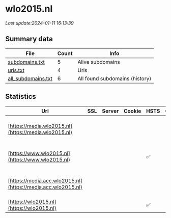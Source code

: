 # wlo2015.nl
*Last update:2024-01-11 16:13:39*
## Summary data
| File       | Count | Info |
|------------|-------|------|
|[subdomains.txt](/data/wlo2015/subdomains.txt)|5|Alive subdomains|
|[urls.txt](/data/wlo2015/urls.txt)|4|Urls|
|[all_subdomains.txt](/data/wlo2015/all_subdomains.txt)|6|All found subdomains (history)|
## Statistics
| Url | SSL | Server | Cookie | HSTS | CSP | XFO | XXP | RP | Tech |
|------------|-------|------|------|------|------|------|------|------|------|
|[https://media.wlo2015.nl](https://media.wlo2015.nl)| | | | | | | |:white_check_mark: |Azure Azure Front Do...|
|[https://www.wlo2015.nl](https://www.wlo2015.nl)| | | |:white_check_mark: | |:white_check_mark: |:white_check_mark: |:white_check_mark: |HSTS MySQL PHP WordP...|
|[https://media.acc.wlo2015.nl](https://media.acc.wlo2015.nl)| | | | | | | |:white_check_mark: |Azure Azure Front Do...|
|[https://wlo2015.nl](https://wlo2015.nl)| | | |:white_check_mark: | |:white_check_mark: |:white_check_mark: |:white_check_mark: ||